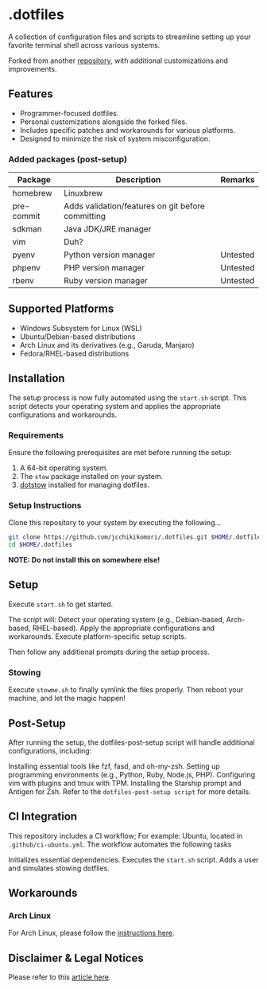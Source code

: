 # .dotfiles

A collection of configuration files and scripts to streamline setting up your favorite terminal shell across various systems.

Forked from another [repository](https://github.com/sreerajkksd/dotfiles), with additional customizations and improvements.

## Features

- Programmer-focused dotfiles.
- Personal customizations alongside the forked files.
- Includes specific patches and workarounds for various platforms.
- Designed to minimize the risk of system misconfiguration.

### Added packages (post-setup)

|Package    |Description                 |Remarks   |
|-----------|----------------------------|----------|
|homebrew   | Linuxbrew                  |          |
|pre-commit | Adds validation/features on git before committing|          |
|sdkman     | Java JDK/JRE manager       |          |
|vim        | Duh?                       |          |
|pyenv      | Python version manager     |Untested  |
|phpenv     | PHP version manager        |Untested  |
|rbenv      | Ruby version manager       |Untested  |

## Supported Platforms

- Windows Subsystem for Linux (WSL)
- Ubuntu/Debian-based distributions
- Arch Linux and its derivatives (e.g., Garuda, Manjaro)
- Fedora/RHEL-based distributions

## Installation

The setup process is now fully automated using the `start.sh` script. This script detects your operating system and applies the appropriate configurations and workarounds.

### Requirements

Ensure the following prerequisites are met before running the setup:

1. A 64-bit operating system.
2. The `stow` package installed on your system.
3. [dotstow](https://github.com/jcchikikomori/dotstow) installed for managing dotfiles.

### Setup Instructions

Clone this repository to your system by executing the following...
```bash
git clone https://github.com/jcchikikomori/.dotfiles.git $HOME/.dotfiles
cd $HOME/.dotfiles
```

**NOTE: Do not install this on somewhere else!**

## Setup

Execute `start.sh` to get started.

The script will:
Detect your operating system (e.g., Debian-based, Arch-based, RHEL-based).
Apply the appropriate configurations and workarounds.
Execute platform-specific setup scripts.

Then follow any additional prompts during the setup process.

### Stowing

Execute `stowme.sh` to finally symlink the files properly.
Then reboot your machine, and let the magic happen!

## Post-Setup
After running the setup, the dotfiles-post-setup script will handle additional configurations, including:

Installing essential tools like fzf, fasd, and oh-my-zsh.
Setting up programming environments (e.g., Python, Ruby, Node.js, PHP).
Configuring vim with plugins and tmux with TPM.
Installing the Starship prompt and Antigen for Zsh.
Refer to the `dotfiles-post-setup script` for more details.

## CI Integration

This repository includes a CI workflow; For example: Ubuntu, located in `.github/ci-ubuntu.yml`. The workflow automates the following tasks

Initializes essential dependencies.
Executes the `start.sh` script.
Adds a user and simulates stowing dotfiles.

## Workarounds

### Arch Linux

For Arch Linux, please follow the [instructions here](arch/README.MD).

## Disclaimer & Legal Notices

Please refer to this [article here](DISCLAIMER.md).
